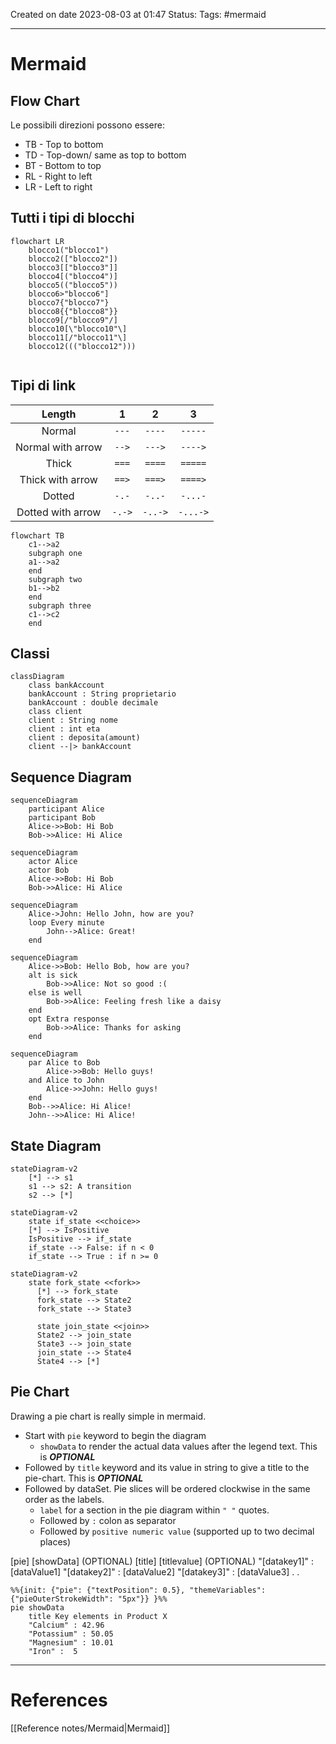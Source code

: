 Created on date 2023-08-03 at 01:47
Status:
Tags: #mermaid

---
# Mermaid

## Flow Chart

Le possibili direzioni possono essere:
- TB - Top to bottom
- TD - Top-down/ same as top to bottom
- BT - Bottom to top
- RL - Right to left
- LR - Left to right

## Tutti i tipi di blocchi

``` mermaid
flowchart LR
	blocco1("blocco1")
	blocco2(["blocco2"])
	blocco3[["blocco3"]]
	blocco4[("blocco4")]
	blocco5(("blocco5"))
	blocco6>"blocco6"]
	blocco7{"blocco7"}
	blocco8{{"blocco8"}}
	blocco9[/"blocco9"/]
	blocco10[\"blocco10"\]
	blocco11[/"blocco11"\]
	blocco12((("blocco12")))
	
```

## Tipi di link

|      Length       |   1   |   2    |    3    |
|:-----------------:|:-----:|:------:|:-------:|
|      Normal       | `---` | `----` | `-----` |
| Normal with arrow | `-->` | `--->` | `---->` |
|       Thick       | `===` | `====` | `=====` |
| Thick with arrow  | `==>` | `===>` | `====>` |
|      Dotted       | `-.-` | `-..-` | `-...-` |
| Dotted with arrow | `-.->` | `-..->` | `-...->` |



``` mermaid
flowchart TB
    c1-->a2
    subgraph one
    a1-->a2
    end
    subgraph two
    b1-->b2
    end
    subgraph three
    c1-->c2
    end
```

## Classi

```mermaid
classDiagram
	class bankAccount
	bankAccount : String proprietario
	bankAccount : double decimale
	class client
	client : String nome
	client : int eta
	client : deposita(amount)
	client --|> bankAccount
```


## Sequence Diagram

``` mermaid
sequenceDiagram
    participant Alice
    participant Bob
    Alice->>Bob: Hi Bob
    Bob->>Alice: Hi Alice
```

``` mermaid
sequenceDiagram
    actor Alice
    actor Bob
    Alice->>Bob: Hi Bob
    Bob->>Alice: Hi Alice
```


``` mermaid
sequenceDiagram
    Alice->John: Hello John, how are you?
    loop Every minute
        John-->Alice: Great!
    end
```

``` mermaid
sequenceDiagram
    Alice->>Bob: Hello Bob, how are you?
    alt is sick
        Bob->>Alice: Not so good :(
    else is well
        Bob->>Alice: Feeling fresh like a daisy
    end
    opt Extra response
        Bob->>Alice: Thanks for asking
    end
```

``` mermaid
sequenceDiagram
    par Alice to Bob
        Alice->>Bob: Hello guys!
    and Alice to John
        Alice->>John: Hello guys!
    end
    Bob-->>Alice: Hi Alice!
    John-->>Alice: Hi Alice!
```


## State Diagram


``` mermaid LR
stateDiagram-v2
    [*] --> s1
    s1 --> s2: A transition
	s2 --> [*]
```

``` mermaid
stateDiagram-v2
    state if_state <<choice>>
    [*] --> IsPositive
    IsPositive --> if_state
    if_state --> False: if n < 0
    if_state --> True : if n >= 0
```

``` mermaid
stateDiagram-v2
    state fork_state <<fork>>
      [*] --> fork_state
      fork_state --> State2
      fork_state --> State3

      state join_state <<join>>
      State2 --> join_state
      State3 --> join_state
      join_state --> State4
      State4 --> [*]
```


## Pie Chart

Drawing a pie chart is really simple in mermaid.

- Start with `pie` keyword to begin the diagram
    - `showData` to render the actual data values after the legend text. This is **_OPTIONAL_**
- Followed by `title` keyword and its value in string to give a title to the pie-chart. This is **_OPTIONAL_**
- Followed by dataSet. Pie slices will be ordered clockwise in the same order as the labels.
    - `label` for a section in the pie diagram within `" "` quotes.
    - Followed by `:` colon as separator
    - Followed by `positive numeric value` (supported up to two decimal places)

[pie] [showData] (OPTIONAL) [title] [titlevalue] (OPTIONAL) "[datakey1]" : [dataValue1] "[datakey2]" : [dataValue2] "[datakey3]" : [dataValue3] . .

``` mermaid
%%{init: {"pie": {"textPosition": 0.5}, "themeVariables": {"pieOuterStrokeWidth": "5px"}} }%%
pie showData
    title Key elements in Product X
    "Calcium" : 42.96
    "Potassium" : 50.05
    "Magnesium" : 10.01
    "Iron" :  5
```

---
# References

[[Reference notes/Mermaid|Mermaid]]
